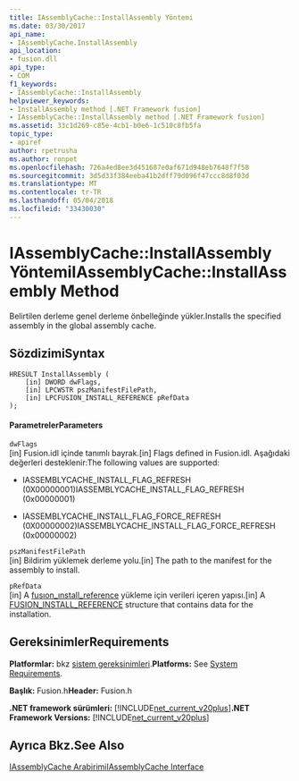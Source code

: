 ```yaml
---
title: IAssemblyCache::InstallAssembly Yöntemi
ms.date: 03/30/2017
api_name:
- IAssemblyCache.InstallAssembly
api_location:
- fusion.dll
api_type:
- COM
f1_keywords:
- IAssemblyCache::InstallAssembly
helpviewer_keywords:
- InstallAssembly method [.NET Framework fusion]
- IAssemblyCache::InstallAssembly method [.NET Framework fusion]
ms.assetid: 33c1d269-c85e-4cb1-b0e6-1c510c8fb5fa
topic_type:
- apiref
author: rpetrusha
ms.author: ronpet
ms.openlocfilehash: 726a4ed8ee3d451687e0af671d948eb7648f7f58
ms.sourcegitcommit: 3d5d33f384eeba41b2dff79d096f47ccc8d8f03d
ms.translationtype: MT
ms.contentlocale: tr-TR
ms.lasthandoff: 05/04/2018
ms.locfileid: "33430030"
---
```

# <a name="iassemblycacheinstallassembly-method"></a><span data-ttu-id="cfa87-102">IAssemblyCache::InstallAssembly Yöntemi</span><span class="sxs-lookup"><span data-stu-id="cfa87-102">IAssemblyCache::InstallAssembly Method</span></span>
<span data-ttu-id="cfa87-103">Belirtilen derleme genel derleme önbelleğinde yükler.</span><span class="sxs-lookup"><span data-stu-id="cfa87-103">Installs the specified assembly in the global assembly cache.</span></span>  
  
## <a name="syntax"></a><span data-ttu-id="cfa87-104">Sözdizimi</span><span class="sxs-lookup"><span data-stu-id="cfa87-104">Syntax</span></span>  
  
```  
HRESULT InstallAssembly (  
    [in] DWORD dwFlags,  
    [in] LPCWSTR pszManifestFilePath,  
    [in] LPCFUSION_INSTALL_REFERENCE pRefData  
);  
```  
  
#### <a name="parameters"></a><span data-ttu-id="cfa87-105">Parametreler</span><span class="sxs-lookup"><span data-stu-id="cfa87-105">Parameters</span></span>  
 `dwFlags`  
 <span data-ttu-id="cfa87-106">[in] Fusion.idl içinde tanımlı bayrak.</span><span class="sxs-lookup"><span data-stu-id="cfa87-106">[in] Flags defined in Fusion.idl.</span></span> <span data-ttu-id="cfa87-107">Aşağıdaki değerleri desteklenir:</span><span class="sxs-lookup"><span data-stu-id="cfa87-107">The following values are supported:</span></span>  
  
-   <span data-ttu-id="cfa87-108">IASSEMBLYCACHE_INSTALL_FLAG_REFRESH (0X00000001)</span><span class="sxs-lookup"><span data-stu-id="cfa87-108">IASSEMBLYCACHE_INSTALL_FLAG_REFRESH (0x00000001)</span></span>  
  
-   <span data-ttu-id="cfa87-109">IASSEMBLYCACHE_INSTALL_FLAG_FORCE_REFRESH (0X00000002)</span><span class="sxs-lookup"><span data-stu-id="cfa87-109">IASSEMBLYCACHE_INSTALL_FLAG_FORCE_REFRESH (0x00000002)</span></span>  
  
 `pszManifestFilePath`  
 <span data-ttu-id="cfa87-110">[in] Bildirim yüklemek derleme yolu.</span><span class="sxs-lookup"><span data-stu-id="cfa87-110">[in] The path to the manifest for the assembly to install.</span></span>  
  
 `pRefData`  
 <span data-ttu-id="cfa87-111">[in] A [fusıon_ınstall_reference](../../../../docs/framework/unmanaged-api/fusion/fusion-install-reference-structure.md) yükleme için verileri içeren yapısı.</span><span class="sxs-lookup"><span data-stu-id="cfa87-111">[in] A [FUSION_INSTALL_REFERENCE](../../../../docs/framework/unmanaged-api/fusion/fusion-install-reference-structure.md) structure that contains data for the installation.</span></span>  
  
## <a name="requirements"></a><span data-ttu-id="cfa87-112">Gereksinimler</span><span class="sxs-lookup"><span data-stu-id="cfa87-112">Requirements</span></span>  
 <span data-ttu-id="cfa87-113">**Platformlar:** bkz [sistem gereksinimleri](../../../../docs/framework/get-started/system-requirements.md).</span><span class="sxs-lookup"><span data-stu-id="cfa87-113">**Platforms:** See [System Requirements](../../../../docs/framework/get-started/system-requirements.md).</span></span>  
  
 <span data-ttu-id="cfa87-114">**Başlık:** Fusion.h</span><span class="sxs-lookup"><span data-stu-id="cfa87-114">**Header:** Fusion.h</span></span>  
  
 <span data-ttu-id="cfa87-115">**.NET framework sürümleri:** [!INCLUDE[net_current_v20plus](../../../../includes/net-current-v20plus-md.md)]</span><span class="sxs-lookup"><span data-stu-id="cfa87-115">**.NET Framework Versions:** [!INCLUDE[net_current_v20plus](../../../../includes/net-current-v20plus-md.md)]</span></span>  
  
## <a name="see-also"></a><span data-ttu-id="cfa87-116">Ayrıca Bkz.</span><span class="sxs-lookup"><span data-stu-id="cfa87-116">See Also</span></span>  
 [<span data-ttu-id="cfa87-117">IAssemblyCache Arabirimi</span><span class="sxs-lookup"><span data-stu-id="cfa87-117">IAssemblyCache Interface</span></span>](../../../../docs/framework/unmanaged-api/fusion/iassemblycache-interface.md)
